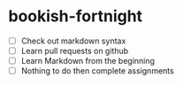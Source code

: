 # bookish-fortnight
- [ ] Check out markdown syntax
- [ ] Learn pull requests on github
- [ ] Learn Markdown from the beginning
- [ ] Nothing to do then complete assignments
